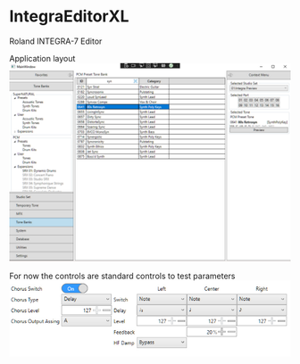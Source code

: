# IntegraEditorXL
Roland INTEGRA-7 Editor

Application layout
![Layout](https://github.com/X-Lars/IntegraEditorXL/blob/master/IntegraEditorXL/Images/Layout.jpg)

For now the controls are standard controls to test parameters
![Chorus](https://github.com/X-Lars/IntegraEditorXL/blob/master/IntegraEditorXL/Images/Chorus.jpg)

